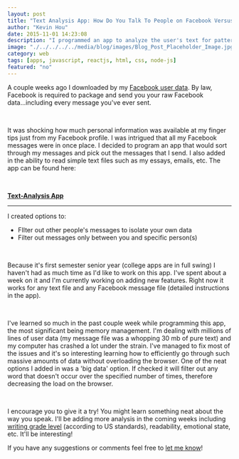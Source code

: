 ```yaml
---
layout: post
title: "Text Analysis App: How Do You Talk To People on Facebook Versus In An Engineering Report?"
author: "Kevin Hou"
date: 2015-11-01 14:23:08
description: "I programmed an app to analyze the user's text for patterns, word choice, writing level, etc. It's still being developed, but the basic functionality works. Give it a try! You might learn something about yourself. It works with any '.txt' file or with your Facebook message user data."
image: "./../../../../media/blog/images/Blog_Post_Placeholder_Image.jpg"
category: web
tags: [apps, javascript, reactjs, html, css, node-js]
featured: "no"
---
```


A couple weeks ago I downloaded by my <a href="https://www.facebook.com/help/131112897028467/">Facebook user data</a>. By law, Facebook is required to package and send you your raw Facebook data...including every message you've ever sent.

<br />

It was shocking how much personal information was available at my finger tips just from my Facebook profile. I was intrigued that all my Facebook messages were in once place. I decided to program an app that would sort through my messages and pick out the messages that I send. I also added in the ability to read simple text files such as my essays, emails, etc. The app can be found here:

<br />

<a href="http://khou22.github.io/blog/apps/text-analysis" target="_blank"><b>Text-Analysis App</b></a>

<hr />

I created options to:
<ul>
  <li>FIlter out other people's messages to isolate your own data</li>
  <li>Filter out messages only between you and specific person(s)</li>
</ul>

<br />

Because it's first semester senior year (college apps are in full swing) I haven't had as much time as I'd like to work on this app. I've spent about a week on it and I'm currently working on adding new features. Right now it works for any text file and any Facebook message file (detailed instructions in the app).

<br />

I've learned so much in the past couple week while programming this app, the most significant being memory management. I'm dealing with millions of lines of user data (my message file was a whopping 30 mb of pure text) and my computer has crashed a lot under the strain. I've managed to fix most of the issues and it's so interesting learning how to efficiently go through such massive amounts of data without overloading the browser. One of the neat options I added in was a 'big data' option. If checked it will filter out any word that doesn't occur over the specified number of times, therefore decreasing the load on the browser.

<br />

I encourage you to give it a try! You might learn something neat about the way you speak. I'll be adding more analysis in the coming weeks including <a href="#" data-toggle="tooltip" title="See the Flesch-Kincaid Grade Level formula">writing grade level</a> (according to US standards), readability, emotional state, etc. It'll be interesting!

If you have any suggestions or comments feel free to <a href="mailto:kevin.ch.hou@gmail.com">let me know</a>!
